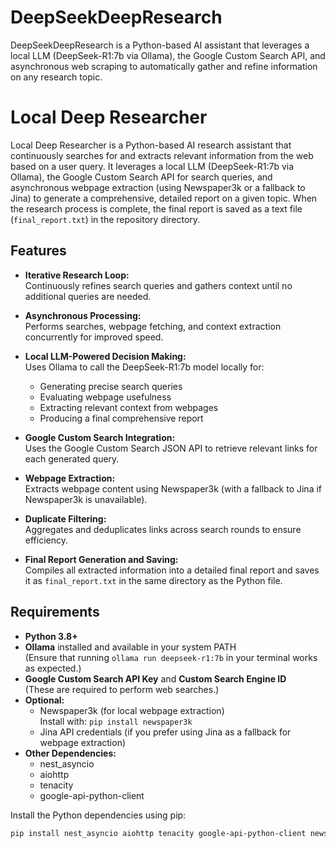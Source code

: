 # DeepSeekDeepResearch
DeepSeekDeepResearch is a Python-based AI assistant that leverages a local LLM (DeepSeek-R1:7b via Ollama), the Google Custom Search API, and asynchronous web scraping to automatically gather and refine information on any research topic. 
# Local Deep Researcher

Local Deep Researcher is a Python-based AI research assistant that continuously searches for and extracts relevant information from the web based on a user query. It leverages a local LLM (DeepSeek-R1:7b via Ollama), the Google Custom Search API for search queries, and asynchronous webpage extraction (using Newspaper3k or a fallback to Jina) to generate a comprehensive, detailed report on a given topic. When the research process is complete, the final report is saved as a text file (`final_report.txt`) in the repository directory.

## Features

- **Iterative Research Loop:**  
  Continuously refines search queries and gathers context until no additional queries are needed.

- **Asynchronous Processing:**  
  Performs searches, webpage fetching, and context extraction concurrently for improved speed.

- **Local LLM-Powered Decision Making:**  
  Uses Ollama to call the DeepSeek-R1:7b model locally for:
  - Generating precise search queries
  - Evaluating webpage usefulness
  - Extracting relevant context from webpages
  - Producing a final comprehensive report

- **Google Custom Search Integration:**  
  Uses the Google Custom Search JSON API to retrieve relevant links for each generated query.

- **Webpage Extraction:**  
  Extracts webpage content using Newspaper3k (with a fallback to Jina if Newspaper3k is unavailable).

- **Duplicate Filtering:**  
  Aggregates and deduplicates links across search rounds to ensure efficiency.

- **Final Report Generation and Saving:**  
  Compiles all extracted information into a detailed final report and saves it as `final_report.txt` in the same directory as the Python file.

## Requirements

- **Python 3.8+**
- **Ollama** installed and available in your system PATH  
  (Ensure that running `ollama run deepseek-r1:7b` in your terminal works as expected.)
- **Google Custom Search API Key** and **Custom Search Engine ID**  
  (These are required to perform web searches.)
- **Optional:**  
  - Newspaper3k (for local webpage extraction)  
    Install with: `pip install newspaper3k`  
  - Jina API credentials (if you prefer using Jina as a fallback for webpage extraction)
- **Other Dependencies:**  
  - nest_asyncio  
  - aiohttp  
  - tenacity  
  - google-api-python-client

Install the Python dependencies using pip:

```bash
pip install nest_asyncio aiohttp tenacity google-api-python-client newspaper3k
